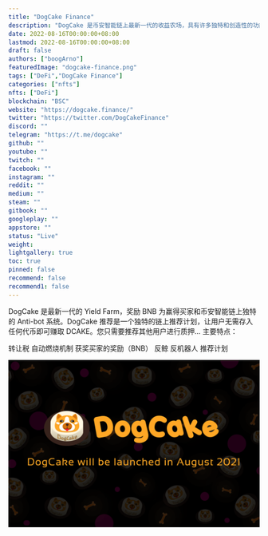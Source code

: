```yaml
---
title: "DogCake Finance"
description: "DogCake 是币安智能链上最新一代的收益农场，具有许多独特和创造性的功能。"
date: 2022-08-16T00:00:00+08:00
lastmod: 2022-08-16T00:00:00+08:00
draft: false
authors: ["boogArno"]
featuredImage: "dogcake-finance.png"
tags: ["DeFi","DogCake Finance"]
categories: ["nfts"]
nfts: ["DeFi"]
blockchain: "BSC"
website: "https://dogcake.finance/"
twitter: "https://twitter.com/DogCakeFinance"
discord: ""
telegram: "https://t.me/dogcake"
github: ""
youtube: ""
twitch: ""
facebook: ""
instagram: ""
reddit: ""
medium: ""
steam: ""
gitbook: ""
googleplay: ""
appstore: ""
status: "Live"
weight: 
lightgallery: true
toc: true
pinned: false
recommend: false
recommend1: false
---
```

DogCake 是最新一代的 Yield Farm，奖励 BNB 为赢得买家和币安智能链上独特的 Anti-bot 系统。DogCake 推荐是一个独特的链上推荐计划，让用户无需存入任何代币即可赚取 DCAKE。您只需要推荐其他用户进行质押...
主要特点：

  转让税
  自动燃烧机制
  获奖买家的奖励（BNB）
  反鲸
  反机器人
  推荐计划

![dogcakefinance-dapp-defi-bsc-image1_f07ea8fc9461316d7b8ac6b8eb6d4fd5](dogcakefinance-dapp-defi-bsc-image1_f07ea8fc9461316d7b8ac6b8eb6d4fd5.png)